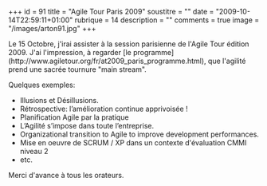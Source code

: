 +++
id = 91
title = "Agile Tour Paris 2009"
soustitre = ""
date = "2009-10-14T22:59:11+01:00"
rubrique = 14
description = ""
comments = true
image = "/images/arton91.jpg"
+++

<div class="chapo"></div>
Le 15 Octobre, j'irai assister à la session parisienne de l'Agile Tour édition 2009. J'ai l'impression, à regarder [le programme](http://www.agiletour.org/fr/at2009_paris_programme.html), que l'agilité prend une sacrée tournure "main stream".

Quelques exemples:
- Illusions et Désillusions. 
- Rétrospective: l’amélioration continue apprivoisée !
- Planification Agile par la pratique
- L’Agilité s’impose dans toute l’entreprise.
- Organizational transition to Agile to improve development performances.
- Mise en oeuvre de SCRUM / XP dans un contexte d'évaluation CMMI niveau 2
- etc.

Merci d'avance à tous les orateurs.